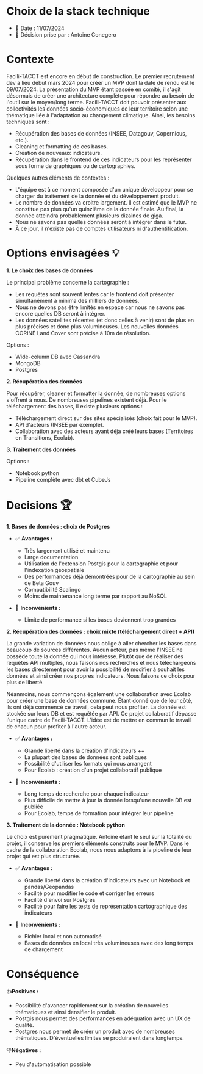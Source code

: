 # Choix de la stack technique

-   📅 Date : 11/07/2024
-   👷 Décision prise par : Antoine Conegero

# Contexte

Facili-TACCT est encore en début de construction. Le premier recrutement dev a lieu début mars 2024 pour créer un MVP dont la date de rendu
est le 09/07/2024. La présentation du MVP étant passée en comité, il s'agit désormais de créer une architecture complète pour
répondre au besoin de l'outil sur le moyen/long terme. Facili-TACCT doit pouvoir présenter aux collectivités les données socio-économiques de leur territoire
selon une thématique liée à l'adaptation au changement climatique. Ainsi, les besoins techniques sont :

-   Récupération des bases de données (INSEE, Datagouv, Copernicus, etc.).
-   Cleaning et formatting de ces bases.
-   Création de nouveaux indicateurs.
-   Récupération dans le frontend de ces indicateurs pour les représenter sous forme de graphiques ou de cartographies.

Quelques autres éléments de contextes :

-   L'équipe est à ce moment composée d'un unique développeur pour se charger du traitement de la donnée et du développement produit.
-   Le nombre de données va croitre largement. Il est estimé que le MVP ne constitue pas plus qu'un quinzième de la donnée finale.
    Au final, la donnée atteindra probablement plusieurs dizaines de giga.
-   Nous ne savons pas quelles données seront à intégrer dans le futur.
-   À ce jour, il n'existe pas de comptes utilisateurs ni d'authentification.

# Options envisagées 💡

**1\. Le choix des bases de données**

Le principal problème concerne la cartographie :

-   Les requêtes sont souvent lentes car le frontend doit présenter simultanément à minima des milliers de données.
-   Nous ne devons pas être limités en espace car nous ne savons pas encore quelles DB seront à intégrer.
-   Les données satellites récentes (et donc celles à venir) sont de plus en plus précises et donc plus volumineuses.
    Les nouvelles données CORINE Land Cover sont précise à 10m de résolution.

Options :

-   Wide-column DB avec Cassandra
-   MongoDB
-   Postgres

**2\. Récupération des données**

Pour récupérer, cleaner et formatter la donnée, de nombreuses options s'offrent à nous. De nombreuses pipelines existent déjà.
Pour le téléchargement des bases, il existe plusieurs options :

-   Téléchargement direct sur des sites spécialisés (choix fait pour le MVP).
-   API d'acteurs (INSEE par exemple).
-   Collaboration avec des acteurs ayant déjà créé leurs bases (Territoires en Transitions, Ecolab).

**3\. Traitement des données**

Options :

-   Notebook python
-   Pipeline complète avec dbt et CubeJs

# Decisions 🏆

**1\. Bases de données : choix de Postgres**

-   ✅ **Avantages :**

    -   Très largement utilisé et maintenu
    -   Large documentation
    -   Utilisation de l'extension Postgis pour la cartographie et pour l'indexation geospatiale
    -   Des performances déjà démontrées pour de la cartographie au sein de Beta Gouv
    -   Compatibilité Scalingo
    -   Moins de maintenance long terme par rapport au NoSQL

-   🚫 **Inconvénients :**

    -   Limite de performance si les bases deviennent trop grandes

**2\. Récupération des données : choix mixte (téléchargement direct + API)**

La grande variation de données nous oblige à aller chercher les bases dans beaucoup de sources différentes. Aucun acteur,
pas même l'INSEE ne possède toute la donnée qui nous intéresse. Plutôt que de réaliser des requêtes API multiples, nous faisons
nos recherches et nous téléchargeons les bases directement pour avoir la possibilité de modifier à souhait les données et ainsi
créer nos propres indicateurs. Nous faisons ce choix pour plus de liberté.

Néanmoins, nous commençons également une collaboration avec Ecolab pour créer une base de données commune. Étant donné que de leur
côté, ils ont déjà commencé ce travail, cela peut nous profiter. La donnée est stockée sur leurs DB et est requêtée par API. Ce projet
collaboratif dépasse l'unique cadre de Facili-TACCT. L'idée est de mettre en commun le travail de chacun pour profiter à l'autre acteur.

-   ✅ **Avantages :**

    -   Grande liberté dans la création d'indicateurs ++
    -   La plupart des bases de données sont publiques
    -   Possibilité d'utiliser les formats qui nous arrangent
    -   Pour Ecolab : création d'un projet collaboratif publique

-   🚫 **Inconvénients :**

    -   Long temps de recherche pour chaque indicateur
    -   Plus difficile de mettre à jour la donnée lorsqu'une nouvelle DB est publiée
    -   Pour Ecolab, temps de formation pour intégrer leur pipeline

**3\. Traitement de la donnée : Notebook python**

Le choix est purement pragmatique. Antoine étant le seul sur la totalité du projet, il conserve les premiers éléments construits pour
le MVP. Dans le cadre de la collaboration Ecolab, nous nous adaptons à la pipeline de leur projet qui est plus structurée.

-   ✅ **Avantages :**

    -   Grande liberté dans la création d'indicateurs avec un Notebook et pandas/Geopandas
    -   Facilité pour modifier le code et corriger les erreurs
    -   Facilité d'envoi sur Postgres
    -   Facilité pour faire les tests de représentation cartographique des indicateurs

-   🚫 **Inconvénients :**
    -   Fichier local et non automatisé
    -   Bases de données en local très volumineuses avec des long temps de chargement

# Conséquence

👍**Positives :**

-   Possibilité d'avancer rapidement sur la création de nouvelles thématiques et ainsi densifier le produit.
-   Postgis nous permet des performances en adéquation avec un UX de qualité.
-   Postgres nous permet de créer un produit avec de nombreuses thématiques. D'éventuelles limites se produiraient dans longtemps.

👎**Négatives :**

-   Peu d'automatisation possible

